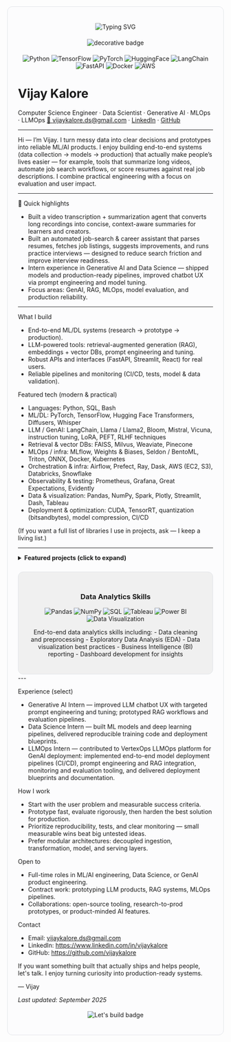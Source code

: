 <!-- README for Vijay Kalore -->
<!-- Visual-enhanced version: original text unchanged; decorations added above/below -->

<div style="border:1px solid #e1e4e8; border-radius:12px; padding:24px; background-color: #fcfcfd;">

<p align="center">
  <!-- Small, subtle typing header -->
  <img src="https://readme-typing-svg.demolab.com?font=Fira+Code&size=22&pause=1200&color=1F2937&background=ffffff00&width=820&lines=Vijay+Kalore;Computer+Science+Engineer+%E2%8B%AF+Data+Scientist+%E2%8B%AF+Generative+AI+%E2%8B%AF+MLOps" alt="Typing SVG"/>
</p>

<p align="center">
  <!-- Small decorative divider (static) -->
  <img src="https://img.shields.io/badge/Building%20with-clarity%20%26%20impact-5F43E7?logo=visual-studio-code&logoColor=white" alt="decorative badge" style="margin:6px"/>
</p>

<p align="center">
  <img alt="Python" src="https://img.shields.io/badge/Python-3776AB?logo=python&logoColor=white" />
  <img alt="TensorFlow" src="https://img.shields.io/badge/TensorFlow-FF6F00?logo=tensorflow&logoColor=white" />
  <img alt="PyTorch" src="https://img.shields.io/badge/PyTorch-EE4C2C?logo=pytorch&logoColor=white" />
  <img alt="HuggingFace" src="https://img.shields.io/badge/HuggingFace-FEEA9F?logo=huggingface&logoColor=black" />
  <img alt="LangChain" src="https://img.shields.io/badge/LangChain-2B6EEA?logo=langchain&logoColor=white" />
  <img alt="FastAPI" src="https://img.shields.io/badge/FastAPI-005571?logo=fastapi&logoColor=white" />
  <img alt="Docker" src="https://img.shields.io/badge/Docker-2496ED?logo=docker&logoColor=white" />
  <img alt="AWS" src="https://img.shields.io/badge/AWS-FF9900?logo=amazonaws&logoColor=white" />
</p>

# Vijay Kalore
Computer Science Engineer · Data Scientist · Generative AI · MLOps · LLMOps
[📧 vijaykalore.ds@gmail.com](mailto:vijaykalore.ds@gmail.com) · [LinkedIn](https://www.linkedin.com/in/vijaykalore) · [GitHub](https://github.com/vijaykalore)

---

Hi — I’m Vijay. I turn messy data into clear decisions and prototypes into reliable ML/AI products. I enjoy building end-to-end systems (data collection → models → production) that actually make people’s lives easier — for example, tools that summarize long videos, automate job search workflows, or score resumes against real job descriptions. I combine practical engineering with a focus on evaluation and user impact.

---

🔎 Quick highlights
- Built a video transcription + summarization agent that converts long recordings into concise, context-aware summaries for learners and creators.
- Built an automated job-search & career assistant that parses resumes, fetches job listings, suggests improvements, and runs practice interviews — designed to reduce search friction and improve interview readiness.
- Intern experience in Generative AI and Data Science — shipped models and production-ready pipelines, improved chatbot UX via prompt engineering and model tuning.
- Focus areas: GenAI, RAG, MLOps, model evaluation, and production reliability.

---

What I build
- End-to-end ML/DL systems (research → prototype → production).
- LLM-powered tools: retrieval-augmented generation (RAG), embeddings + vector DBs, prompt engineering and tuning.
- Robust APIs and interfaces (FastAPI, Streamlit, React) for real users.
- Reliable pipelines and monitoring (CI/CD, tests, model & data validation).

Featured tech (modern & practical)
- Languages: Python, SQL, Bash
- ML/DL: PyTorch, TensorFlow, Hugging Face Transformers, Diffusers, Whisper
- LLM / GenAI: LangChain, Llama / Llama2, Bloom, Mistral, Vicuna, instruction tuning, LoRA, PEFT, RLHF techniques
- Retrieval & vector DBs: FAISS, Milvus, Weaviate, Pinecone
- MLOps / infra: MLflow, Weights & Biases, Seldon / BentoML, Triton, ONNX, Docker, Kubernetes
- Orchestration & infra: Airflow, Prefect, Ray, Dask, AWS (EC2, S3), Databricks, Snowflake
- Observability & testing: Prometheus, Grafana, Great Expectations, Evidently
- Data & visualization: Pandas, NumPy, Spark, Plotly, Streamlit, Dash, Tableau
- Deployment & optimization: CUDA, TensorRT, quantization (bitsandbytes), model compression, CI/CD

(If you want a full list of libraries I use in projects, ask — I keep a living list.)

---

<details>
<summary><strong>Featured projects (click to expand)</strong></summary>

AI-agent — Transcribe & Summarize Videos
- What: End-to-end agent that transcribes long videos (Whisper) and generates short, context-aware summaries and chaptering.
- Why: Faster content consumption, better accessibility and searchable clips for learners and creators.
- Tech: Whisper, Hugging Face Transformers, LangChain, FastAPI, Streamlit, FFmpeg, Docker.
- Result: Prototype for reducing time-to-insight for long-form content — easy to deploy as a lightweight service.

Automated Job Search & Career Assistant
- What: Agent that parses resumes, scrapes or calls job portals, ranks jobs by fit, suggests targeted resume edits, and runs mock interview prompts.
- Why: Saves time and improves candidate preparedness with concrete action items.
- Tech: Python, BeautifulSoup/Requests, job APIs, NLP embeddings, Transformers, simple web UI.
- Result: A workflow that automates repetitive job-search tasks and surfaces high-impact resume changes.

LLMOps Playground (experimental)
- What: Small platform for experimenting with RAG patterns, vector stores, prompt templates, and deployment monitoring.
- Why: Fast iteration on prompt strategies, retrieval layers, and performance metrics before productionizing.
- Tech: FastAPI, FAISS/Milvus, Docker, W&B / Prometheus for metrics.

And many more

Open-source toolkit — Resume Analyzer (idea → prototype)
- What: Pipeline that scores resumes vs job descriptions and provides explainable edits and examples.
- Why: Reusable, practical tool for applicants and small recruiters.
- Tech: NLP embeddings, cosine-similarity, attention to explainability and UX.

More projects & demos
- Tiny apps: demo dashboards, model cards, and evaluation notebooks.
- Automations: scheduled ETL, daily data pulls, simple monitoring jobs.
- Research protos: prompt engineering experiments, low-cost fine-tuning, small-scale RLHF sketches.

</details>

<!-- Additional section for Data Analytics Skills -->
<div style="border:1px solid #e1e4e8; border-radius:12px; padding:24px; background-color: #f0f0f0; margin-top: 24px;">
  <h3 align="center">Data Analytics Skills</h3>
  <p align="center">
    <img alt="Pandas" src="https://img.shields.io/badge/Pandas-150458?logo=pandas&logoColor=white" />
    <img alt="NumPy" src="https://img.shields.io/badge/NumPy-013243?logo=numpy&logoColor=white" />
    <img alt="SQL" src="https://img.shields.io/badge/SQL-4479A1?logo=sqlite&logoColor=white" />
    <img alt="Tableau" src="https://img.shields.io/badge/Tableau-E97627?logo=tableau&logoColor=white" />
    <img alt="Power BI" src="https://img.shields.io/badge/Power%20BI-F2C94C?logo=powerbi&logoColor=white" />
    <img alt="Data Visualization" src="https://img.shields.io/badge/Data%20Visualization-00BFFF?logo=visualstudio&logoColor=white" />
  </p>
  <p style="text-align: center;">
    End-to-end data analytics skills including:
    - Data cleaning and preprocessing
    - Exploratory Data Analysis (EDA)
    - Data visualization best practices
    - Business Intelligence (BI) reporting
    - Dashboard development for insights
  </p>
</div>
---

Experience (select)
- Generative AI Intern — improved LLM chatbot UX with targeted prompt engineering and tuning; prototyped RAG workflows and evaluation pipelines.
- Data Science Intern — built ML models and deep learning pipelines, delivered reproducible training code and deployment blueprints.
- LLMOps Intern — contributed to VertexOps LLMOps platform for GenAI deployment: implemented end-to-end model deployment pipelines (CI/CD), prompt engineering and RAG integration, monitoring and evaluation tooling, and delivered deployment blueprints and documentation.

How I work
- Start with the user problem and measurable success criteria.
- Prototype fast, evaluate rigorously, then harden the best solution for production.
- Prioritize reproducibility, tests, and clear monitoring — small measurable wins beat big untested ideas.
- Prefer modular architectures: decoupled ingestion, transformation, model, and serving layers.

Open to
- Full-time roles in ML/AI engineering, Data Science, or GenAI product engineering.
- Contract work: prototyping LLM products, RAG systems, MLOps pipelines.
- Collaborations: open-source tooling, research-to-prod prototypes, or product-minded AI features.

Contact
- Email: vijaykalore.ds@gmail.com
- LinkedIn: https://www.linkedin.com/in/vijaykalore
- GitHub: https://github.com/vijaykalore

If you want something built that actually ships and helps people, let's talk. I enjoy turning curiosity into production-ready systems.

— Vijay

_Last updated: September 2025_

<p align="center" style="margin-top:18px;">
  <!-- Small, tasteful CTA badge -->
  <img src="https://img.shields.io/badge/Let's%20build-Ready%20when%20you%20are-8A2BE2?logo=rocket" alt="Let's build badge" />
</p>

</div>
